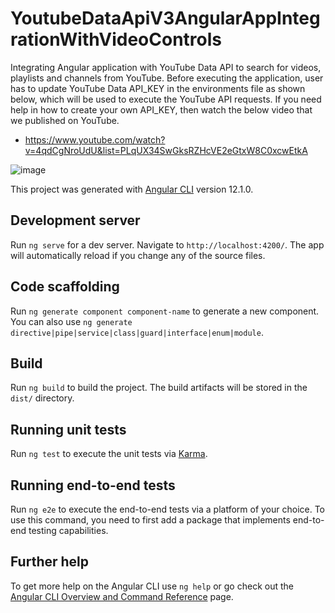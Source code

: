 # YoutubeDataApiV3AngularAppIntegrationWithVideoControls
Integrating Angular application with YouTube Data API to search for videos, playlists and channels from YouTube.
Before executing the application, user has to update YouTube Data API_KEY in the environments file as shown below, which will be used to execute the YouTube API requests.
If you need help in how to create your own API_KEY, then watch the below video that we published on YouTube.
- https://www.youtube.com/watch?v=4qdCgNroUdU&list=PLqUX34SwGksRZHcVE2eGtxW8C0xcwEtkA

![image](https://user-images.githubusercontent.com/15788567/147732074-31e1ec00-7c9b-4113-aa11-949d0aea1e0e.png)

This project was generated with [Angular CLI](https://github.com/angular/angular-cli) version 12.1.0.

## Development server

Run `ng serve` for a dev server. Navigate to `http://localhost:4200/`. The app will automatically reload if you change any of the source files.

## Code scaffolding

Run `ng generate component component-name` to generate a new component. You can also use `ng generate directive|pipe|service|class|guard|interface|enum|module`.

## Build

Run `ng build` to build the project. The build artifacts will be stored in the `dist/` directory.

## Running unit tests

Run `ng test` to execute the unit tests via [Karma](https://karma-runner.github.io).

## Running end-to-end tests

Run `ng e2e` to execute the end-to-end tests via a platform of your choice. To use this command, you need to first add a package that implements end-to-end testing capabilities.

## Further help

To get more help on the Angular CLI use `ng help` or go check out the [Angular CLI Overview and Command Reference](https://angular.io/cli) page.
